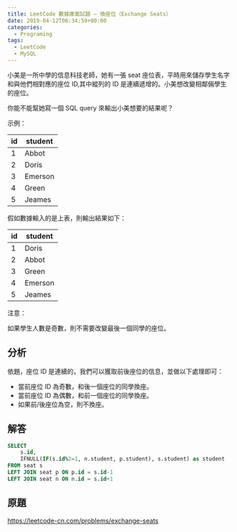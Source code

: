 ```yaml
---
title: LeetCode 數據庫面試題 – 換座位（Exchange Seats）
date: 2019-04-12T06:34:59+00:00
categories:
  - Programing
tags:
  - LeetCode
  - MySQL
---
```


小美是一所中學的信息科技老師，她有一張 seat 座位表，平時用來儲存學生名字和與他們相對應的座位 ID,其中縱列的 ID 是連續遞增的。小美想改變相鄰倆學生的座位。

你能不能幫她寫一個 SQL query 來輸出小美想要的結果呢？

<!--more-->

示例：

| id | student |
| -- | ------- |
| 1  | Abbot   |
| 2  | Doris   |
| 3  | Emerson |
| 4  | Green   |
| 5  | Jeames  |

假如數據輸入的是上表，則輸出結果如下：

| id | student |
| -- | ------- |
| 1  | Doris   |
| 2  | Abbot   |
| 3  | Green   |
| 4  | Emerson |
| 5  | Jeames  |

注意：

如果學生人數是奇數，則不需要改變最後一個同學的座位。

## 分析

依題，座位 ID 是連續的，我們可以獲取前後座位的信息，並做以下處理即可：

  * 當前座位 ID 為奇數，和後一個座位的同學換座。
  * 當前座位 ID 為偶數，和前一個座位的同學換座。
  * 如果前/後座位為空，則不換座。

## 解答

```sql
SELECT
    s.id,
    IFNULL(IF(s.id%2=1, n.student, p.student), s.student) as student
FROM seat s
LEFT JOIN seat p ON p.id = s.id-1
LEFT JOIN seat n ON n.id = s.id+1
```

## 原題

<https://leetcode-cn.com/problems/exchange-seats>
